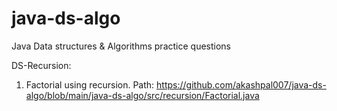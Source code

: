# java-ds-algo
Java Data structures &amp; Algorithms practice questions

DS-Recursion:
  1. Factorial using recursion.
     Path: https://github.com/akashpal007/java-ds-algo/blob/main/java-ds-algo/src/recursion/Factorial.java
